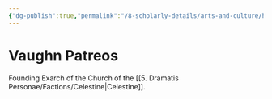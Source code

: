 ```yaml
---
{"dg-publish":true,"permalink":"/8-scholarly-details/arts-and-culture/history/historic-figures/vaughn-patreos/","noteIcon":""}
---
```


# Vaughn Patreos

Founding Exarch of the Church of the [[5. Dramatis Personae/Factions/Celestine\|Celestine]]. 